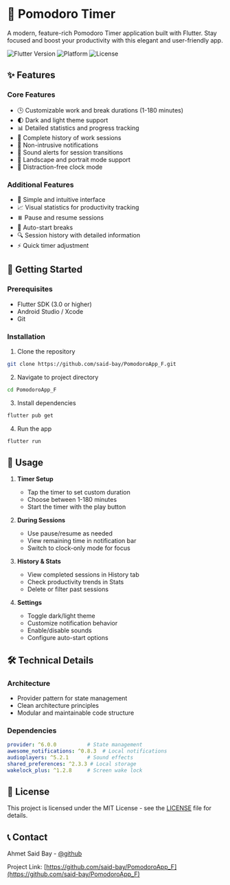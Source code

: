 # 🍅 Pomodoro Timer

A modern, feature-rich Pomodoro Timer application built with Flutter. Stay focused and boost your productivity with this elegant and user-friendly app.

![Flutter Version](https://img.shields.io/badge/Flutter-3.0+-blue.svg)
![Platform](https://img.shields.io/badge/Platform-Android%20%7C%20iOS-green.svg)
![License](https://img.shields.io/badge/License-MIT-purple.svg)

## ✨ Features

### Core Features
- 🕒 Customizable work and break durations (1-180 minutes)
- 🌓 Dark and light theme support
- 📊 Detailed statistics and progress tracking
- 📝 Complete history of work sessions
- 🔔 Non-intrusive notifications
- 🎵 Sound alerts for session transitions
- 📱 Landscape and portrait mode support
- 🎯 Distraction-free clock mode

### Additional Features
- 💪 Simple and intuitive interface
- 📈 Visual statistics for productivity tracking
- ⏸️ Pause and resume sessions
- 🔄 Auto-start breaks
- 🔍 Session history with detailed information
- ⚡ Quick timer adjustment

## 🚀 Getting Started

### Prerequisites
- Flutter SDK (3.0 or higher)
- Android Studio / Xcode
- Git

### Installation

1. Clone the repository
```bash
git clone https://github.com/said-bay/PomodoroApp_F.git
```

2. Navigate to project directory
```bash
cd PomodoroApp_F
```

3. Install dependencies
```bash
flutter pub get
```

4. Run the app
```bash
flutter run
```

## 📱 Usage

1. **Timer Setup**
   - Tap the timer to set custom duration
   - Choose between 1-180 minutes
   - Start the timer with the play button

2. **During Sessions**
   - Use pause/resume as needed
   - View remaining time in notification bar
   - Switch to clock-only mode for focus

3. **History & Stats**
   - View completed sessions in History tab
   - Check productivity trends in Stats
   - Delete or filter past sessions

4. **Settings**
   - Toggle dark/light theme
   - Customize notification behavior
   - Enable/disable sounds
   - Configure auto-start options

## 🛠️ Technical Details

### Architecture
- Provider pattern for state management
- Clean architecture principles
- Modular and maintainable code structure

### Dependencies
```yaml
provider: ^6.0.0          # State management
awesome_notifications: ^0.8.3  # Local notifications
audioplayers: ^5.2.1      # Sound effects
shared_preferences: ^2.3.3 # Local storage
wakelock_plus: ^1.2.8     # Screen wake lock
```

## 📝 License

This project is licensed under the MIT License - see the [LICENSE](LICENSE) file for details.

## 📞 Contact

Ahmet Said Bay - [@github](https://github.com/said-bay)

Project Link: [https://github.com/said-bay/PomodoroApp_F](https://github.com/said-bay/PomodoroApp_F)
